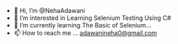 - 👋 Hi, I’m @NehaAdawani
- 👀 I’m interested in Learning Selenium Testing Using C#
- 🌱 I’m currently learning The Basic of Selenium...
- 📫 How to reach me ... adawanineha0@gmail.com

<!---
NehaAdawani/NehaAdawani is a ✨ special ✨ repository because its `README.md` (this file) appears on your GitHub profile.
You can click the Preview link to take a look at your changes.
--->
